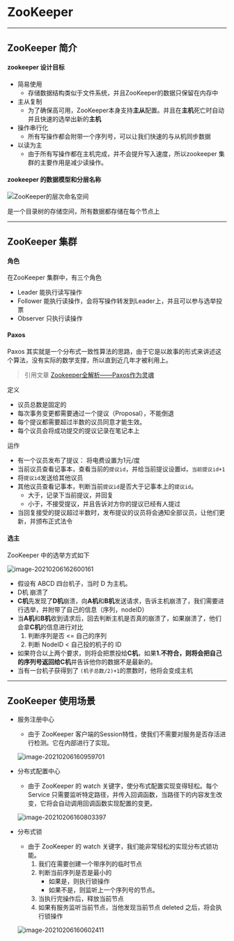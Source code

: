 # ZooKeeper

-----

## ZooKeeper 简介

#### zookeeper 设计目标

- 简易使用
  - 存储数据结构类似于文件系统，并且ZooKeeper的数据只保留在内存中
- 主从复制
  - 为了确保高可用，ZooKeeper本身支持**主从**配置。并且在**主机**死亡时自动并且快速的选举出新的**主机**
- 操作串行化
  - 所有写操作都会附带一个序列号，可以让我们快速的与从机同步数据
- 以读为主
  - 由于所有写操作都在主机完成，并不会提升写入速度，所以zookeeper 集群的主要作用是减少读操作。

#### zookeeper 的数据模型和分层名称

![ZooKeeper的层次命名空间](zknamespace.jpg)

是一个目录树的存储空间，所有数据都存储在每个节点上

-----

## ZooKeeper 集群

#### 角色

在ZooKeeper 集群中，有三个角色

- Leader 能执行读写操作
- Follower 能执行读操作，会将写操作转发到Leader上，并且可以参与选举投票
- Observer 只执行读操作

#### Paxos

Paxos 其实就是一个分布式一致性算法的思路，由于它是以故事的形式来讲述这个算法，没有实际的数学支撑，所以直到近几年才被利用上。

> 引用文章 [Zookeeper全解析——Paxos作为灵魂](https://www.douban.com/note/208430424/)

定义

- 议员总数是固定的
- 每次事务变更都需要通过一个提议（Proposal），不能倒退
- 每个提议都需要超过半数的议员同意才能生效。
- 每个议员会将成功提交的提议记录在笔记本上

运作

- 有一个议员发布了提议： 将电费设置为1元/度
- 当前议员查看记事本，查看当前的`提议id`，并给当前提议设置id，`当前提议id+1`
- 将`提议id`发送给其他议员
- 其他议员查看记事本，判断当前`提议id`是否大于记事本上的`提议id`。
  - 大于，记录下当前提议，并回复
  - 小于，不接受提议，并且告诉对方你的提议已经有人提过
- 当回复接受的提议超过半数时，发布提议的议员将会通知全部议员，让他们更新，并颁布正式法令

#### 选主

ZooKeeper 中的选举方式如下

![image-20210206162600161](image-20210206162600161.png)

- 假设有 ABCD 四台机子，当时 D 为主机。
- D机 崩溃了
- **C机**先发现了**D机**崩溃，向**A机**和**B机**发送请求，告诉主机崩溃了，我们需要进行选举，并附带了自己的信息（序列，nodeID）
- 当**A机**和**B机**收到请求后，回去判断主机是否真的崩溃了，如果崩溃了，他们会拿**C机**的信息进行对比
  1. 判断序列是否 <= 自己的序列
  2. 判断 NodeID  < 自己投的机子的 ID
- 如果符合以上两个要求，则将会把票投给**C机**，如果**1.**不符合，则将会把自己的序列号返回给**C机**并告诉他你的数据不是最新的。
- 当有一台机子获得到了 `(机子总数/2)+1`的票数时，他将会变成主机

-----

## ZooKeeper 使用场景

- 服务注册中心

  - 由于 ZooKeeper 客户端的Session特性，使我们不需要对服务是否存活进行检测。它在内部进行了实现。

  ![image-20210206160959701](image-20210206160959701.png)

- 分布式配置中心

  - 由于 ZooKeeper 的 watch 关键字，使分布式配置实现变得轻松。每个Service 只需要监听特定路径，并传入回调函数，当路径下的内容发生改变，它将会自动调用回调函数实现配置的变更。

  ![image-20210206160803397](image-20210206160803397.png)

- 分布式锁

  - 由于 ZooKeeper 的 watch 关键字，我们能非常轻松的实现分布式锁功能。
    1. 我们在需要创建一个带序列的临时节点
    2. 判断当前序列是否是最小的
       - 如果是，则执行锁操作
       - 如果不是，则监听上一个序列号的节点。
    3. 当执行完操作后，释放当前节点
    4. 如果有服务监听当前节点，当他发现当前节点 deleted 之后，将会执行锁操作

  ![image-20210206160602411](image-20210206160602411.png)